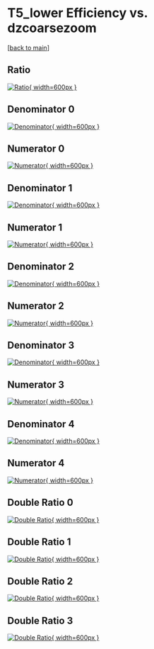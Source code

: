 # T5_lower Efficiency vs. dzcoarsezoom

[[back to main](./)]



## Ratio

[![Ratio](../mtv/var/T5_lower_vtr_11_-1_eff_dzcoarsezoom.png){ width=600px }](../mtv/var/T5_lower_vtr_11_-1_eff_dzcoarsezoom.pdf)

## Denominator 0

[![Denominator](../mtv/den/T5_lower_vtr_11_-1_eff_dzcoarsezoom_den0.png){ width=600px }](../mtv/den/T5_lower_vtr_11_-1_eff_dzcoarsezoom_den0.pdf)

## Numerator 0

[![Numerator](../mtv/num/T5_lower_vtr_11_-1_eff_dzcoarsezoom_num0.png){ width=600px }](../mtv/num/T5_lower_vtr_11_-1_eff_dzcoarsezoom_num0.pdf)

## Denominator 1

[![Denominator](../mtv/den/T5_lower_vtr_11_-1_eff_dzcoarsezoom_den1.png){ width=600px }](../mtv/den/T5_lower_vtr_11_-1_eff_dzcoarsezoom_den1.pdf)

## Numerator 1

[![Numerator](../mtv/num/T5_lower_vtr_11_-1_eff_dzcoarsezoom_num1.png){ width=600px }](../mtv/num/T5_lower_vtr_11_-1_eff_dzcoarsezoom_num1.pdf)

## Denominator 2

[![Denominator](../mtv/den/T5_lower_vtr_11_-1_eff_dzcoarsezoom_den2.png){ width=600px }](../mtv/den/T5_lower_vtr_11_-1_eff_dzcoarsezoom_den2.pdf)

## Numerator 2

[![Numerator](../mtv/num/T5_lower_vtr_11_-1_eff_dzcoarsezoom_num2.png){ width=600px }](../mtv/num/T5_lower_vtr_11_-1_eff_dzcoarsezoom_num2.pdf)

## Denominator 3

[![Denominator](../mtv/den/T5_lower_vtr_11_-1_eff_dzcoarsezoom_den3.png){ width=600px }](../mtv/den/T5_lower_vtr_11_-1_eff_dzcoarsezoom_den3.pdf)

## Numerator 3

[![Numerator](../mtv/num/T5_lower_vtr_11_-1_eff_dzcoarsezoom_num3.png){ width=600px }](../mtv/num/T5_lower_vtr_11_-1_eff_dzcoarsezoom_num3.pdf)

## Denominator 4

[![Denominator](../mtv/den/T5_lower_vtr_11_-1_eff_dzcoarsezoom_den4.png){ width=600px }](../mtv/den/T5_lower_vtr_11_-1_eff_dzcoarsezoom_den4.pdf)

## Numerator 4

[![Numerator](../mtv/num/T5_lower_vtr_11_-1_eff_dzcoarsezoom_num4.png){ width=600px }](../mtv/num/T5_lower_vtr_11_-1_eff_dzcoarsezoom_num4.pdf)

## Double Ratio 0

[![Double Ratio](../mtv/ratio/T5_lower_vtr_11_-1_eff_dzcoarsezoom_ratio0.png){ width=600px }](../mtv/ratio/T5_lower_vtr_11_-1_eff_dzcoarsezoom_ratio0.pdf)

## Double Ratio 1

[![Double Ratio](../mtv/ratio/T5_lower_vtr_11_-1_eff_dzcoarsezoom_ratio1.png){ width=600px }](../mtv/ratio/T5_lower_vtr_11_-1_eff_dzcoarsezoom_ratio1.pdf)

## Double Ratio 2

[![Double Ratio](../mtv/ratio/T5_lower_vtr_11_-1_eff_dzcoarsezoom_ratio2.png){ width=600px }](../mtv/ratio/T5_lower_vtr_11_-1_eff_dzcoarsezoom_ratio2.pdf)

## Double Ratio 3

[![Double Ratio](../mtv/ratio/T5_lower_vtr_11_-1_eff_dzcoarsezoom_ratio3.png){ width=600px }](../mtv/ratio/T5_lower_vtr_11_-1_eff_dzcoarsezoom_ratio3.pdf)

